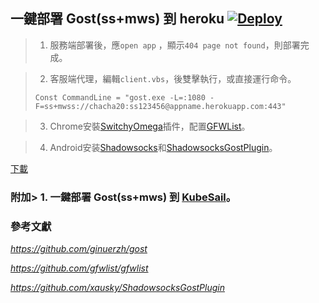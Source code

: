 ﻿## 一鍵部署 Gost(ss+mws) 到 heroku  [![Deploy](https://www.herokucdn.com/deploy/button.png)](https://heroku.com/deploy)

> 1. 服務端部署後，應`open app` ，顯示`404 page not found`，則部署完成。

> 2. 客服端代理，編輯`client.vbs`，後雙擊執行，或直接運行命令。
> ```
> Const CommandLine = "gost.exe -L=:1080 -F=ss+mwss://chacha20:ss123456@appname.herokuapp.com:443"
> ```

> 3. Chrome安裝[SwitchyOmega](https://github.com/FelisCatus/SwitchyOmega/releases)插件，配置[GFWList](https://github.com/gfwlist/gfwlist)。

> 4. Android安装[Shadowsocks](https://github.com/shadowsocks/shadowsocks-android)和[ShadowsocksGostPlugin](https://github.com/xausky/ShadowsocksGostPlugin)。

[下載](https://github.com/xiaokaixuan/gost-heroku/releases/tag/v2.11.1)

### 附加> 1. 一鍵部署 Gost(ss+mws) 到 [KubeSail](https://kubesail.com/template/Creamcakhopen/trsdog/)。

### 參考文獻 
*https://github.com/ginuerzh/gost*

*https://github.com/gfwlist/gfwlist*

*https://github.com/xausky/ShadowsocksGostPlugin*
